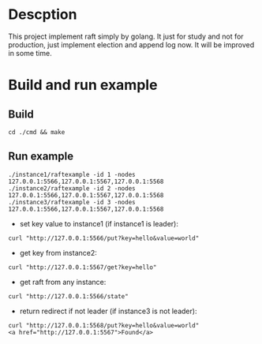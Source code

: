 # Descption
This project implement raft simply by golang. It just for study and not for production, just implement election and append log now.
It will be improved in some time.

# Build and run example
## Build
`cd ./cmd && make`
## Run example
```
./instance1/raftexample -id 1 -nodes 127.0.0.1:5566,127.0.0.1:5567,127.0.0.1:5568
./instance2/raftexample -id 2 -nodes 127.0.0.1:5566,127.0.0.1:5567,127.0.0.1:5568
./instance3/raftexample -id 3 -nodes 127.0.0.1:5566,127.0.0.1:5567,127.0.0.1:5568
```

- set key value to instance1 (if instance1 is leader):

`curl "http://127.0.0.1:5566/put?key=hello&value=world"`

- get key from instance2:

`curl "http://127.0.0.1:5567/get?key=hello"`

- get raft from any instance:

`curl "http://127.0.0.1:5566/state"`

- return redirect if not leader (if instance3 is not leader):

```
curl "http://127.0.0.1:5568/put?key=hello&value=world"
<a href="http://127.0.0.1:5567">Found</a>
```



